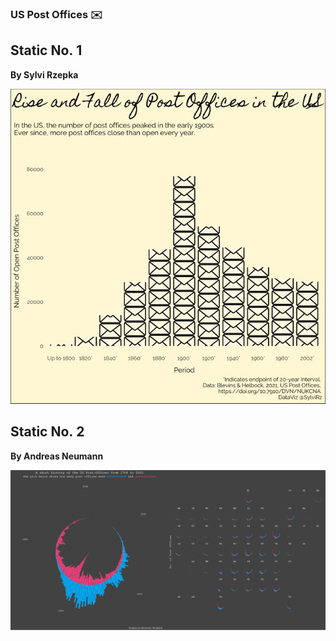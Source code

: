 ### US Post Offices ✉️

## Static No. 1

**By Sylvi Rzepka**

![](https://github.com/CorrelAid/correlaid-tidytuesday/blob/main/2021-04-13/sylvi-rzepka.jpg)

## Static No. 2

**By Andreas Neumann**

![](https://github.com/anneumann1/CorrelAid/blob/master/US%20Post-Offices/Rplot12.png)
